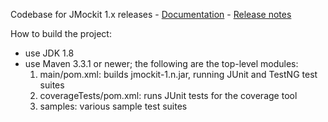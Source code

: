 Codebase for JMockit 1.x releases - [Documentation](http://jmockit.org) - [Release notes](http://jmockit.org/changes.html)

How to build the project:
* use JDK 1.8
* use Maven 3.3.1 or newer; the following are the top-level modules:
    1. main/pom.xml: builds jmockit-1.n.jar, running JUnit and TestNG test suites
    2. coverageTests/pom.xml: runs JUnit tests for the coverage tool
    3. samples: various sample test suites